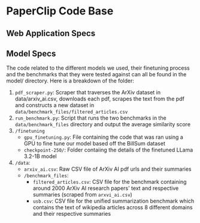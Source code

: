 # PaperClip Code Base

## Web Application Specs

## Model Specs
The code related to the different models we used, their finetuning process and the benchmarks that they were tested against can all be found in the model/ directory. Here is a breakdown of the folder:

1. `pdf_scraper.py`: Scraper that traverses the ArXiv dataset in data/arxiv_ai.csv, downloads each pdf, scrapes the text from the pdf and constructs a new dataset in `data/benchmark_files/filtered_articles.csv`
2. `run_benchmark.py`: Script that runs the two benchmarks in the `data/benchmark_files` directory and output the average similarity score
2. `/finetuning`
    - `gpu_finetuning.py`: File containing the code that was ran using a GPU to fine tune our model based off the BillSum dataset
    - `checkpoint-250/`: Folder contaiing the details of the finetuned LLama 3.2-1B model
3. `/data`:
    - `arxiv_ai.csv`: Raw CSV file of ArXiv AI pdf urls and their summaries
    - `/benchmark_files`:
        - `filtered_articles.csv`: CSV file for the benchmark containing around 2000 ArXiv AI research papers' text and respective summaries (scraped from `arxvi_ai.csv`)
        - `usb.csv`: CSV file for the unified summarization benchmark which contains the text of wikipedia articles across 8 different domains and their respective summaries